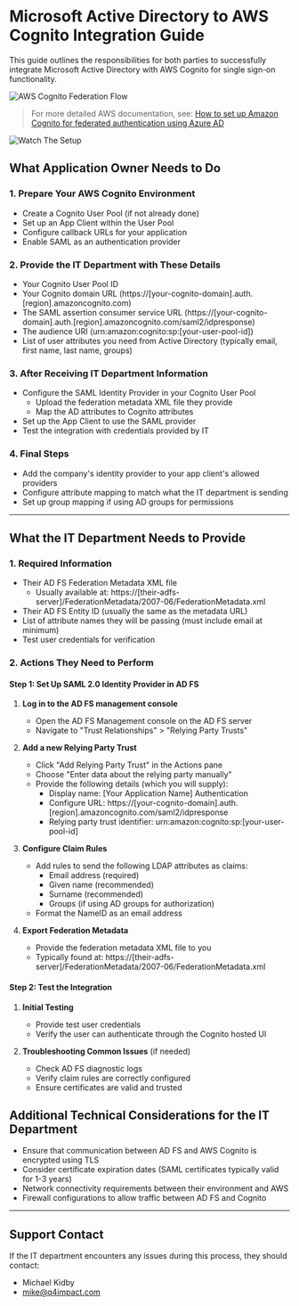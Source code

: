# Microsoft Active Directory to AWS Cognito Integration Guide

This guide outlines the responsibilities for both parties to successfully integrate Microsoft Active Directory with AWS Cognito for single sign-on functionality.

![AWS Cognito Federation Flow](https://d2908q01vomqb2.cloudfront.net/22d200f8670dbdb3e253a90eee5098477c95c23d/2021/11/10/Amazon-Cognito-federated-authentication-1r.png)

> For more detailed AWS documentation, see: [How to set up Amazon Cognito for federated authentication using Azure AD](https://aws.amazon.com/blogs/security/how-to-set-up-amazon-cognito-for-federated-authentication-using-azure-ad/)

![Watch The Setup](https://www.youtube.com/watch?v=3ImxqC60SWw)

## What Application Owner Needs to Do

### 1. Prepare Your AWS Cognito Environment

- Create a Cognito User Pool (if not already done)
- Set up an App Client within the User Pool
- Configure callback URLs for your application
- Enable SAML as an authentication provider

### 2. Provide the IT Department with These Details

- Your Cognito User Pool ID
- Your Cognito domain URL (https://[your-cognito-domain].auth.[region].amazoncognito.com)
- The SAML assertion consumer service URL (https://[your-cognito-domain].auth.[region].amazoncognito.com/saml2/idpresponse)
- The audience URI (urn:amazon:cognito:sp:[your-user-pool-id])
- List of user attributes you need from Active Directory (typically email, first name, last name, groups)

### 3. After Receiving IT Department Information

- Configure the SAML Identity Provider in your Cognito User Pool
  - Upload the federation metadata XML file they provide
  - Map the AD attributes to Cognito attributes
- Set up the App Client to use the SAML provider
- Test the integration with credentials provided by IT

### 4. Final Steps

- Add the company's identity provider to your app client's allowed providers
- Configure attribute mapping to match what the IT department is sending
- Set up group mapping if using AD groups for permissions

---

## What the IT Department Needs to Provide

### 1. Required Information

- Their AD FS Federation Metadata XML file
  - Usually available at: https://[their-adfs-server]/FederationMetadata/2007-06/FederationMetadata.xml
- Their AD FS Entity ID (usually the same as the metadata URL)
- List of attribute names they will be passing (must include email at minimum)
- Test user credentials for verification

### 2. Actions They Need to Perform

#### Step 1: Set Up SAML 2.0 Identity Provider in AD FS

1. **Log in to the AD FS management console**
   - Open the AD FS Management console on the AD FS server
   - Navigate to "Trust Relationships" > "Relying Party Trusts"

2. **Add a new Relying Party Trust**
   - Click "Add Relying Party Trust" in the Actions pane
   - Choose "Enter data about the relying party manually"
   - Provide the following details (which you will supply):
     - Display name: [Your Application Name] Authentication
     - Configure URL: https://[your-cognito-domain].auth.[region].amazoncognito.com/saml2/idpresponse
     - Relying party trust identifier: urn:amazon:cognito:sp:[your-user-pool-id]

3. **Configure Claim Rules**
   - Add rules to send the following LDAP attributes as claims:
     - Email address (required)
     - Given name (recommended)
     - Surname (recommended)
     - Groups (if using AD groups for authorization)
   - Format the NameID as an email address

4. **Export Federation Metadata**
   - Provide the federation metadata XML file to you
   - Typically found at: https://[their-adfs-server]/FederationMetadata/2007-06/FederationMetadata.xml

#### Step 2: Test the Integration

1. **Initial Testing**
   - Provide test user credentials
   - Verify the user can authenticate through the Cognito hosted UI

2. **Troubleshooting Common Issues** (if needed)
   - Check AD FS diagnostic logs
   - Verify claim rules are correctly configured
   - Ensure certificates are valid and trusted

## Additional Technical Considerations for the IT Department

- Ensure that communication between AD FS and AWS Cognito is encrypted using TLS
- Consider certificate expiration dates (SAML certificates typically valid for 1-3 years)
- Network connectivity requirements between their environment and AWS
- Firewall configurations to allow traffic between AD FS and Cognito

---

## Support Contact

If the IT department encounters any issues during this process, they should contact:
- Michael Kidby
- mike@q4impact.com

